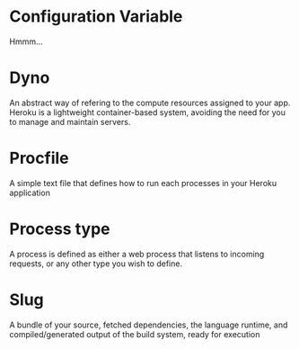 
# Configuration Variable
Hmmm...

# Dyno
An abstract way of refering to the compute resources assigned to your app.  Heroku is a lightweight container-based system, avoiding the need for you to manage and maintain servers.

# Procfile
A simple text file that defines how to run each processes in your Heroku application 

# Process type
A process is defined as either a web process that listens to incoming requests, or any other type you wish to define.
 
# Slug
A bundle of your source, fetched dependencies, the language runtime, and compiled/generated output of the build system, ready for execution


